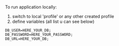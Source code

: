 To run application locally:
1) switch to local 'profile' or any other created profile
2) define variables (all list u can see below)
```
DB_USER=HERE_YOUR_DB;
DB_PASSWORD=HERE_YOUR_PASSWORD;
DB_URL=HERE_YOUR_DB;
```